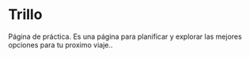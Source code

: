 # Trillo
Página de práctica. Es una página para planificar y explorar las mejores opciones para tu proximo viaje..
